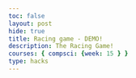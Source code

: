 ```yaml
---
toc: false
layout: post
hide: true
title: Racing game - DEMO!
description: The Racing Game!
courses: { compsci: {week: 15 } }
type: hacks
---
```


<!DOCTYPE html>
<html lang="en">

<head>
  <meta charset="UTF-8">
  <meta name="viewport" content="width=device-width, initial-scale=1.0">
  <title>Binary Race Game</title>
  <script src="script.js"></script>
</head>

<body>
  <!-- You can add HTML content or leave it empty for a simple game -->
</body>

<script>
    function playBinaryRaceGame() {
    console.log("Welcome to the Binary Race Game!");
    console.log("Type in binary numbers to match the given decimal number and move your car forward.");
  
    const boardSize = 10;
    let carPosition = 0;
  
    while (carPosition < boardSize) {
        // Generate a new random decimal number for the user to match
        const targetDecimalNumber = Math.floor(Math.random() * 256);
  
        // Convert the decimal number to binary
        const targetBinaryNumber = targetDecimalNumber.toString(2);
  
        // Get user's guess
        const userGuess = prompt(`Your car is at position ${carPosition}. Match this number (in binary): ${targetDecimalNumber}`);
  
        try {
            // Convert the user's binary input to decimal
            const guessDecimal = parseInt(userGuess, 2);
  
            // Check if the guess is correct
            if (guessDecimal === targetDecimalNumber) {
                console.log("Correct! Your car moves forward by 1 space.");
                carPosition += 1;
            } else {
                console.log(`Incorrect guess. The correct decimal number was ${targetDecimalNumber}.`);
            }
  
        } catch (error) {
            console.log("Invalid input. Please enter a valid binary number.");
        }
    }
  
    console.log("Congratulations! You crossed the finish line and won the game!");
  }
  
  // Start the game
  playBinaryRaceGame();
    </script>
</html>
